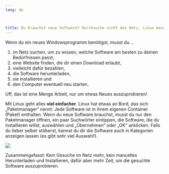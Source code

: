 ```yaml
---
lang: de



title: Du brauchst neue Software? Durchsuche nicht das Netz, Linux besorgt sie f&uuml;r dich.
---
```


Wenn du ein neues Windowsprogramm benötigst, musst du …

<ol>
<li>im Netz suchen, um zu wissen, welche Software am besten zu deinen Bedürfnissen passt,</li>
<li>eine Website finden, die dir einen Download erlaubt,</li>
<li>vielleicht dafür bezahlen,</li>
<li>die Software herunterladen,</li>
<li>sie installieren und</li>
<li>den Computer eventuell neu starten.</li>
</ol>

Uff, das ist eine Menge Arbeit, nur um etwas Neues auszuprobieren!

Mit Linux geht alles <b>viel einfacher</b>. Linux hat etwas an Bord, das sich „Paketmanager“ nennt: Jede Software ist in ihrem eigenen Container (Paket) enthalten. Wenn du neue Software brauchst, musst du nur den Paketmanager öffnen, ein paar Suchwörter eintippen, die Software, die du installieren willst, auswählen und „Übernehmen“ oder „OK“ anklicken. Falls du lieber selber stöberst, kannst du dir die Software auch in Kategorien anzeigen lassen (es gibt sehr viel Auswahl!).

<img src="Images/synaptic.png" />

Zusammengefasst: Kein Gesuche im Netz mehr, kein manuelles Herunterladen und Installieren, dafür aber mehr Zeit, um die gesuchte Software auszuprobieren.




